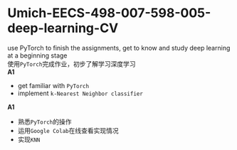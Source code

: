 # Umich-EECS-498-007-598-005-deep-learning-CV
use PyTorch to finish the assignments, get to know and study deep learning at a beginning stage  
使用`PyTorch`完成作业，初步了解学习深度学习  
**A1**
- get familiar with `PyTorch`
- implement `k-Nearest Neighbor classifier`

**A1**
- 熟悉`PyTorch`的操作
- 运用`Google Colab`在线查看实现情况
- 实现`KNN`
